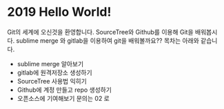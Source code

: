 ﻿# 2019 Hello World!
Git의 세계에 오신것을 환영합니다.
SourceTree와 Github를 이용해 Git을 배워봅시다.
sublime merge 와 gitlab을 이용하여 git을 배워볼까요??
목차는 아래와 같습니다.
- sublime merge 알아보기
- gitlab에 원격저장소 생성하기
- SourceTree 사용법 익히기
- Github에 계정 만들고 repo 생성하기
- 오픈소스에 기여해보기
 문의는 02 로
